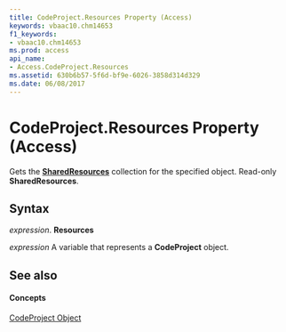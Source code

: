 ```yaml
---
title: CodeProject.Resources Property (Access)
keywords: vbaac10.chm14653
f1_keywords:
- vbaac10.chm14653
ms.prod: access
api_name:
- Access.CodeProject.Resources
ms.assetid: 630b6b57-5f6d-bf9e-6026-3858d314d329
ms.date: 06/08/2017
---
```



# CodeProject.Resources Property (Access)

Gets the  **[SharedResources](sharedresources-object-access.md)** collection for the specified object. Read-only **SharedResources**.


## Syntax

 _expression_. **Resources**

 _expression_ A variable that represents a **CodeProject** object.


## See also


#### Concepts


[CodeProject Object](codeproject-object-access.md)

